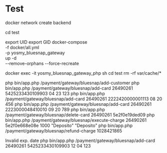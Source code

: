 # Test

docker network create backend

cd test

export UID
export GID
docker-compose \
-f docker/all.yml \
-p yosmy_bluesnap_gateway \
up -d \
--remove-orphans --force-recreate

docker exec -it yosmy_bluesnap_gateway_php sh
cd test
rm -rf var/cache/*

php bin/app.php /payment/gateway/bluesnap/add-customer
php bin/app.php /payment/gateway/bluesnap/add-card 26490261 5425233430109903 04 23 123
php bin/app.php /payment/gateway/bluesnap/add-card 26490261 2222420000001113 08 20 456
php bin/app.php /payment/gateway/bluesnap/add-card 26490261 2223000048410010 09 20 789
php bin/app.php /payment/gateway/bluesnap/delete-card 26490261 5e2f0e19ded09
php bin/app.php /payment/gateway/bluesnap/execute-charge 26490261 5e2f0e668e08e 1000 "Deposito" "Deposito"
php bin/app.php /payment/gateway/bluesnap/refund-charge 1028421865

Invalid exp. date
php bin/app.php /payment/gateway/bluesnap/add-card 26490261 5425233430109903 12 04 123